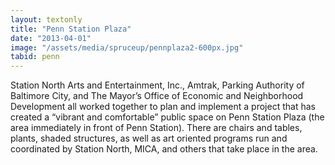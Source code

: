 ```yaml
---
layout: textonly
title: "Penn Station Plaza"
date: "2013-04-01"
image: "/assets/media/spruceup/pennplaza2-600px.jpg"
tabid: penn
---
```


Station North Arts and Entertainment, Inc., Amtrak, Parking Authority of Baltimore City, and The Mayor’s Office of Economic and Neighborhood Development all worked together to plan and implement a project that has created a “vibrant and comfortable” public space on Penn Station Plaza (the area immediately in front of Penn Station). There are chairs and tables, plants, shaded structures, as well as art oriented programs run and coordinated by Station North, MICA, and others that take place in the area.